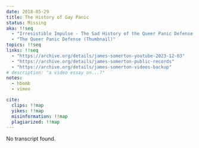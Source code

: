 ```yaml
---
date: 2018-05-29
title: The History of Gay Panic
status: Missing
aka: !!seq
  - "Irresistible Impulse - The Sad History of the Queer Panic Defense in America"
  - "The Queer Panic Defense (Thumbnail)"
topics: !!seq
links: !!seq
  - "https://archive.org/details/james-somerton-youtube-2023-12-03"
  - "https://archive.org/details/james-somerton-public-records"
  - "https://archive.org/details/james-somerton-videos-backup"
# description: "a video essay on...?"
notes: 
  - hbomb
  - vimeo

cite:
  clips: !!map
  yikes: !!map
  misinformation: !!map
  plagiarized: !!map
---
```

No transcript found.
